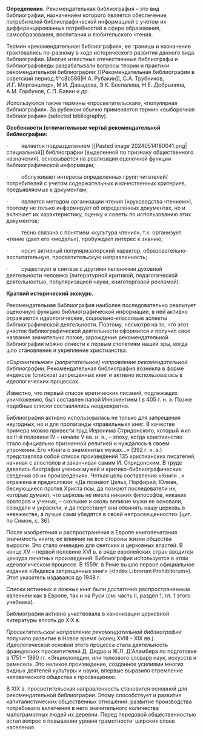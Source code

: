 **Определение.** Рекомендательная библиография – это вид библиографии, назначением которого является обеспечение потребителей библиографической информацией с учетом их дифференцированных потребностей в сфере образования, самообразования, воспитания и любительского чтения.

Термин «рекомендательная библиография», ее границы и назначение трактовались по-разному в ходе исторического развития данного вида библиографии. Многие известные отечественные библиографы и библиографоведы разрабатывали вопросы теории и практики рекомендательной библиографии: [[Рекомендательная библиография в советский период.#^c8b586|Н.А. Рубакин]], С.А. Трубников, И.Г. Моргенштерн, М.И. Давыдова, Э.К. Беспалова, Н.Е. Добрынина, А.М. Горбунов, С.П. Бавин и др.

Используются также термины «просветительская», «популярная библиография». За рубежом обычно применяется термин «выборочная библиография» (selected bibliography).

**Особенности (отличительные черты) рекомендательной библиографии:**

·         является подразделением [[Pasted image 20240514180041.png|специальной]] библиографии (выделенной по признаку общественного назначения), основывается на реализации оценочной функции библиографической информации;

·         обслуживает интересы определенных групп читателей/потребителей с учетом содержательных и качественных критериев, предъявляемых к документам;

·         является методом организации чтения («руководства чтением»), поэтому не только информирует об определенных документах, но и включает их характеристику, оценку и советы по использованию этих документов;

·         тесно связана с понятием «культура чтения», т.к. организует чтение (дает его «модель»), пробуждает интерес к знанию;

·         носит активный популяризаторский характер, образовательно-воспитательную, просветительскую направленность;

·         существует в синтезе с другими явлениями духовной деятельности человека (литературной критикой, педагогической деятельностью, популяризацией науки, книготорговой рекламой).

**Краткий исторический экскурс.**

Рекомендательная библиография наиболее последовательно реализует оценочную функцию библиографической информации, в ней активно отражаются идеологические, социально-классовые аспекты библиографической деятельности. Поэтому, несмотря на то, что этот участок библиографической деятельности оформился и получил свое название значительно позже, зарождение рекомендательной библиографии можно отнести к первым столетиям нашей эры, когда шло становление и укрепление христианства.

_«Охранительное» (запретительное) направление рекомендательной библиографии._ Рекомендательная библиография возникла в форме индексов (списков) запрещенных книг и активно использовалась в идеологических процессах.

Известно, что первый список еретических писаний, подлежащих уничтожению, был составлен папой Иннокентием I в 405 г. н. э. Позже подобные списки составлялись неоднократно.

Библиография активно использовалась не только для запрещения неугодных, но и для пропаганды «правильных» книг. В качестве примера можно привести труд Иеронима Стридонского, который жил во II-й половине IV – начале V вв. н. э., – эпоху, когда христианство стало официально признанной религией и нуждалось в своем упрочении. Его «Книга о знаменитых мужах…» (392 г. н. э.) представляла собой список произведений 135 христианских писателей, начиная с апостолов и заканчивая самим И. Стридонским. В труде давались биографии ученых мужей и критико-библиографические сведения об их произведениях. Четкая цель составления «Книги…» отражена в предисловии: «Да познают Цельз, Порфирий, Юлиан, беснующиеся против Христа псы, да познают последователи их, которые думают, что церковь не имела никаких философов, никаких ораторов и ученых, – сколькие и сколь великие мужи ее основали, созидали и украсили, и да перестанут они обвинять нашу церковь в невежестве, а лучше сами убедятся в своей непросвещенности» [цит. по Симон, с. 36].

После изобретения и распространения в Европе книгопечатания значимость книги, ее влияние на все стороны жизни общества выросли. Это стало очевидно для светских и церковных властей. В конце XV – первой половине XVI в. в ряде европейских стран вводится цензура печатных произведений. Библиография используется в этом идеологическом процессе. В 1559г. в Риме вышло первое официальное издание «Индекса запрещенных книг» («Index Librorum Prohibitorum»). Этот указатель издавался до 1948 г.

Списки истинных и ложных книг были достаточно распространенным явлением как в Европе, так и на Руси (см. часть II, раздел 1, гл. 1 этого учебника).

Библиография активно участвовала в канонизации церковной литературы вплоть до XIX в.

_Просветительское направление рекомендательной библиографии_ получило развитие в Новое время (конец XVIII – XIX вв.). Идеологической основой этого процесса стала деятельность французских просветителей Д. Дидро и Ж.Л. Д'Аламбера по подготовке в 1751 – 1880 гг. «Энциклопедии, или толкового словаря наук, искусств и ремесел». Это великое произведение, созданное усилиями многих видных деятелей культуры и науки, впервые выразило стремление человеческого общества к просвещению.

В XIX в. просветительская направленность становится основной для рекомендательной библиографии. Этому способствует и развитие капиталистических общественных отношений: развитие производства потребовало включения в него значительного количества малограмотных людей их деревни. Перед передовой общественностью встал вопрос о повышении уровня грамотности  широких слоев населения.